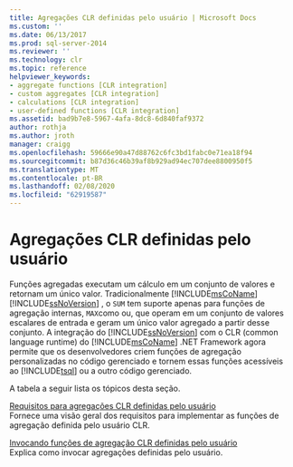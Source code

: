 ```yaml
---
title: Agregações CLR definidas pelo usuário | Microsoft Docs
ms.custom: ''
ms.date: 06/13/2017
ms.prod: sql-server-2014
ms.reviewer: ''
ms.technology: clr
ms.topic: reference
helpviewer_keywords:
- aggregate functions [CLR integration]
- custom aggregates [CLR integration]
- calculations [CLR integration]
- user-defined functions [CLR integration]
ms.assetid: bad9b7e8-5967-4afa-8dc8-6d840faf9372
author: rothja
ms.author: jroth
manager: craigg
ms.openlocfilehash: 59666e90a47d88762c6fc3bd1fabc0e71ea18f94
ms.sourcegitcommit: b87d36c46b39af8b929ad94ec707dee8800950f5
ms.translationtype: MT
ms.contentlocale: pt-BR
ms.lasthandoff: 02/08/2020
ms.locfileid: "62919587"
---
```

# <a name="clr-user-defined-aggregates"></a>Agregações CLR definidas pelo usuário
  Funções agregadas executam um cálculo em um conjunto de valores e retornam um único valor. Tradicionalmente [!INCLUDE[msCoName](../../includes/msconame-md.md)] [!INCLUDE[ssNoVersion](../../includes/ssnoversion-md.md)] , o `SUM` tem suporte apenas para funções de agregação internas, `MAX`como ou, que operam em um conjunto de valores escalares de entrada e geram um único valor agregado a partir desse conjunto. A integração do [!INCLUDE[ssNoVersion](../../includes/ssnoversion-md.md)] com o CLR (common language runtime) do [!INCLUDE[msCoName](../../includes/msconame-md.md)] .NET Framework agora permite que os desenvolvedores criem funções de agregação personalizadas no código gerenciado e tornem essas funções acessíveis ao [!INCLUDE[tsql](../../includes/tsql-md.md)] ou a outro código gerenciado.  
  
 A tabela a seguir lista os tópicos desta seção.  
  
 [Requisitos para agregações CLR definidas pelo usuário](clr-user-defined-aggregates-requirements.md)  
 Fornece uma visão geral dos requisitos para implementar as funções de agregação definida pelo usuário CLR.  
  
 [Invocando funções de agregação CLR definidas pelo usuário](clr-user-defined-aggregate-invoking-functions.md)  
 Explica como invocar agregações definidas pelo usuário.  
  
  

